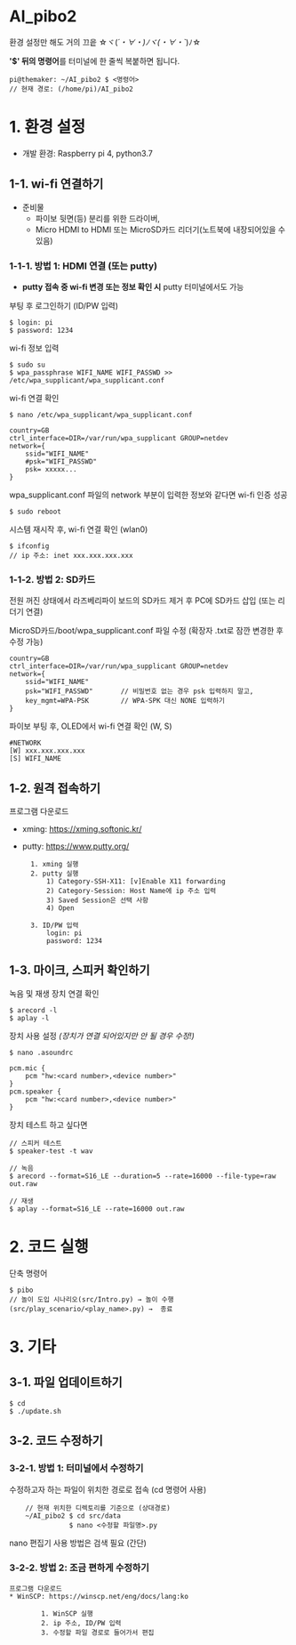 

# AI_pibo2

환경 설정만 해도 거의 끄읕 ☆ヾ(*´・∀・)ﾉヾ(・∀・`*)ﾉ☆

**'$' 뒤의 명령어**를 터미널에 한 줄씩 복붙하면 됩니다.

    pi@themaker: ~/AI_pibo2 $ <명령어>  
    // 현재 경로: (/home/pi)/AI_pibo2  

# 1. 환경 설정

* 개발 환경: Raspberry pi 4, python3.7

## 1-1. wi-fi 연결하기

* 준비물
    * 파이보 뒷면(등) 분리를 위한 드라이버, 
    * Micro HDMI to HDMI 또는 MicroSD카드 리더기(노트북에 내장되어있을 수 있음)

### 1-1-1. 방법 1: HDMI 연결 (또는 putty)

* **putty 접속 중 wi-fi 변경 또는 정보 확인 시** putty 터미널에서도 가능

부팅 후 로그인하기 (ID/PW 입력)

    $ login: pi
    $ password: 1234

wi-fi 정보 입력

	$ sudo su
	$ wpa_passphrase WIFI_NAME WIFI_PASSWD >> /etc/wpa_supplicant/wpa_supplicant.conf 

wi-fi 연결 확인

	$ nano /etc/wpa_supplicant/wpa_supplicant.conf
	 
	country=GB 
	ctrl_interface=DIR=/var/run/wpa_supplicant GROUP=netdev
	network={
        ssid="WIFI_NAME"
        #psk="WIFI_PASSWD"
        psk= xxxxx...
    }
    
wpa_supplicant.conf 파일의 network 부분이 입력한 정보와 같다면 wi-fi 인증 성공 

	$ sudo reboot

시스템 재시작 후, wi-fi 연결 확인 (wlan0)
	
	$ ifconfig	
	// ip 주소: inet xxx.xxx.xxx.xxx	


### 1-1-2. 방법 2: SD카드

전원 꺼진 상태에서 라즈베리파이 보드의 SD카드 제거 후
PC에 SD카드 삽입 (또는 리더기 연결)

MicroSD카드/boot/wpa_supplicant.conf 파일 수정
(확장자 .txt로 잠깐 변경한 후 수정 가능)

	country=GB 
	ctrl_interface=DIR=/var/run/wpa_supplicant GROUP=netdev
	network={
        ssid="WIFI_NAME"
        psk="WIFI_PASSWD"       // 비밀번호 없는 경우 psk 입력하지 말고,
        key_mgmt=WPA-PSK        // WPA-SPK 대신 NONE 입력하기
    }

파이보 부팅 후, OLED에서 wi-fi 연결 확인 (W, S)
	
	#NETWORK	
	[W] xxx.xxx.xxx.xxx
	[S] WIFI_NAME
  

## 1-2. 원격 접속하기	

프로그램 다운로드

* xming: https://xming.softonic.kr/
* putty: https://www.putty.org/

		1. xming 실행
		2. putty 실행	 
			1) Category-SSH-X11: [v]Enable X11 forwarding
			2) Category-Session: Host Name에 ip 주소 입력
			3) Saved Session은 선택 사항
			4) Open

		3. ID/PW 입력		
			login: pi
			password: 1234
	

## 1-3. 마이크, 스피커 확인하기

녹음 및 재생 장치 연결 확인 

	$ arecord -l
	$ aplay -l		 

장치 사용 설정 
*(장치가 연결 되어있지만 안 될 경우 수정!)*

	$ nano .asoundrc
	
	pcm.mic {
		pcm "hw:<card number>,<device number>"
	}
	pcm.speaker {
		pcm "hw:<card number>,<device number>"
	}
	
장치 테스트 하고 싶다면

	// 스피커 테스트
	$ speaker-test -t wav
	
	// 녹음
	$ arecord --format=S16_LE --duration=5 --rate=16000 --file-type=raw out.raw
	
	// 재생
	$ aplay --format=S16_LE --rate=16000 out.raw


# 2. 코드 실행

단축 명령어

	$ pibo
	// 놀이 도입 시나리오(src/Intro.py) → 놀이 수행(src/play_scenario/<play_name>.py) →  종료
    
# 3. 기타

## 3-1. 파일 업데이트하기 

	$ cd
	$ ./update.sh

## 3-2. 코드 수정하기

### 3-2-1. 방법 1: 터미널에서 수정하기

수정하고자 하는 파일이 위치한 경로로 접속 (cd 명령어 사용)   
    
        // 현재 위치한 디렉토리를 기준으로 (상대경로)
        ~/AI_pibo2 $ cd src/data
                   $ nano <수정할 파일명>.py
                   
nano 편집기 사용 방법은 검색 필요 (간단)


### 3-2-2. 방법 2: 조금 편하게 수정하기
    
    프로그램 다운로드
    * WinSCP: https://winscp.net/eng/docs/lang:ko
    
            1. WinSCP 실행
            2. ip 주소, ID/PW 입력
            3. 수정할 파일 경로로 들어가서 편집
    
    
    

		 
